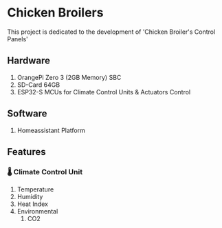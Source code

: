 # Chicken Broilers
This project is dedicated to the development of 'Chicken Broiler's Control Panels'

## Hardware
1. OrangePi Zero 3 (2GB Memory) SBC
2. SD-Card 64GB
3. ESP32-S MCUs for Climate Control Units & Actuators Control

## Software
1. Homeassistant Platform

## Features
### 🌡 Climate Control Unit
  1. Temperature
  2. Humidity
  3. Heat Index
  4. Environmental
     1.  CO2
